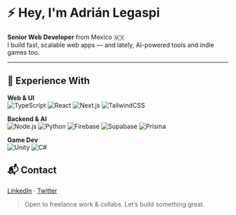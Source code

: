 # ⚡ Hey, I'm Adrián Legaspi

**Senior Web Developer** from Mexico 🇲🇽  
I build fast, scalable web apps — and lately, AI-powered tools and indie games too.

---

## 🧰 Experience With

**Web & UI**  
![TypeScript](https://img.shields.io/badge/-TypeScript-3178C6?style=flat&logo=typescript&logoColor=white)
![React](https://img.shields.io/badge/-React-61DAFB?style=flat&logo=react&logoColor=black)
![Next.js](https://img.shields.io/badge/-Next.js-000000?style=flat&logo=next.js)
![TailwindCSS](https://img.shields.io/badge/-Tailwind-38B2AC?style=flat&logo=tailwind-css&logoColor=white)

**Backend & AI**  
![Node.js](https://img.shields.io/badge/-Node.js-339933?style=flat&logo=node.js&logoColor=white)
![Python](https://img.shields.io/badge/-Python-3776AB?style=flat&logo=python&logoColor=white)
![Firebase](https://img.shields.io/badge/-Firebase-FFCA28?style=flat&logo=firebase&logoColor=black)
![Supabase](https://img.shields.io/badge/-Supabase-3ECF8E?style=flat&logo=supabase&logoColor=white)
![Prisma](https://img.shields.io/badge/-Prisma-2D3748?style=flat&logo=prisma&logoColor=white)

**Game Dev**  
![Unity](https://img.shields.io/badge/-Unity-000000?style=flat&logo=unity&logoColor=white)
![C#](https://img.shields.io/badge/-C%23-239120?style=flat&logo=c-sharp&logoColor=white)


## 📬 Contact

[LinkedIn](https://linkedin.com/in/adrianlegaspi) · [Twitter](https://twitter.com/adrianlegaspix)

> Open to freelance work & collabs. Let’s build something great.
